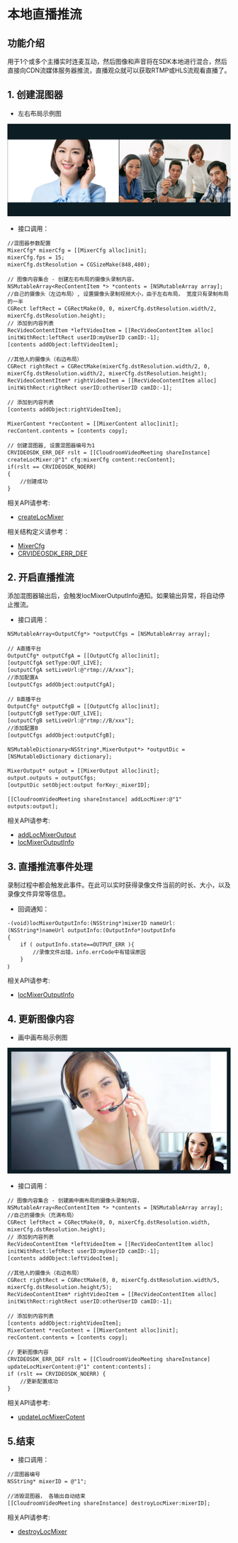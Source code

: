 # 本地直播推流

## 功能介绍

用于1个或多个主播实时连麦互动，然后图像和声音将在SDK本地进行混合，然后直接向CDN流媒体服务器推流，直播观众就可以获取RTMP或HLS流观看直播了。

<h2 id=CreateMixer>1. 创建混图器</h2>

- 左右布局示例图

![左右布局示例图](./images/layout_2.jpg)

- 接口调用：

```  oc
//混图器参数配置
MixerCfg* mixerCfg = [[MixerCfg alloc]init];
mixerCfg.fps = 15;
mixerCfg.dstResolution = CGSizeMake(848,480);

// 图像内容集合 - 创建左右布局的摄像头录制内容，
NSMutableArray<RecContentItem *> *contents = [NSMutableArray array];
//自己的摄像头（左边布局）, 设置摄像头录制视频大小，由于左右布局， 宽度只有录制布局的一半
CGRect leftRect = CGRectMake(0, 0, mixerCfg.dstResolution.width/2, mixerCfg.dstResolution.height);
// 添加到内容列表
RecVideoContentItem *leftVideoItem = [[RecVideoContentItem alloc] initWithRect:leftRect userID:myUserID camID:-1];
[contents addObject:leftVideoItem];

//其他人的摄像头（右边布局）
CGRect rightRect = CGRectMake(mixerCfg.dstResolution.width/2, 0, mixerCfg.dstResolution.width/2, mixerCfg.dstResolution.height);
RecVideoContentItem* rightVideoItem = [[RecVideoContentItem alloc] initWithRect:rightRect userID:otherUserID camID:-1];

// 添加到内容列表
[contents addObject:rightVideoItem];

MixerContent *recContent = [[MixerContent alloc]init];
recContent.contents = [contents copy];

// 创建混图器, 设置混图器编号为1
CRVIDEOSDK_ERR_DEF rslt = [[CloudroomVideoMeeting shareInstance] createLocMixer:@"1" cfg:mixerCfg content:recContent];
if(rslt == CRVIDEOSDK_NOERR)
{
    //创建成功
}
```

相关API请参考:
+ [createLocMixer](Apis.md#createLocMixer)

相关结构定义请参考：
+ [MixerCfg](TypeDefinitions.md#MixerCfg)
+ [CRVIDEOSDK_ERR_DEF](Constant.md#CRVIDEOSDK_ERR_DEF)

<h2 id=SetLiveOutput>2. 开启直播推流</h2>

添加混图器输出后，会触发locMixerOutputInfo通知。如果输出异常，将自动停止推流。

- 接口调用：

```  oc
NSMutableArray<OutputCfg*> *outputCfgs = [NSMutableArray array];

// A直播平台
OutputCfg* outputCfgA = [[OutputCfg alloc]init];
[outputCfgA setType:OUT_LIVE];
[outputCfgA setLiveUrl:@"rtmp://A/xxx"];
//添加配置A
[outputCfgs addObject:outputCfgA];

// B直播平台
OutputCfg* outputCfgB = [[OutputCfg alloc]init];
[outputCfgB setType:OUT_LIVE];
[outputCfgB setLiveUrl:@"rtmp://B/xxx"];
//添加配置B
[outputCfgs addObject:outputCfgB];

NSMutableDictionary<NSString*,MixerOutput*> *outputDic = [NSMutableDictionary dictionary];

MixerOutput* output = [[MixerOutput alloc]init];
output.outputs = outputCfgs;
[outputDic setObject:output forKey:_mixerID];

[[CloudroomVideoMeeting shareInstance] addLocMixer:@"1" outputs:output];
```

相关API请参考:
+ [addLocMixerOutput](Apis.md#addLocMixerOutput)
+ [locMixerOutputInfo](Apis.md#locMixerOutputInfo)

<h2 id=RecordingEvent>3. 直播推流事件处理</h2>

录制过程中都会触发此事件。在此可以实时获得录像文件当前的时长、大小，以及录像文件异常等信息。

- 回调通知：


``` oc
-(void)locMixerOutputInfo:(NSString*)mixerID nameUrl:(NSString*)nameUrl outputInfo:(OutputInfo*)outputInfo
{
	if ( outputInfo.state==OUTPUT_ERR ){
        //录像文件出错，info.errCode中有错误原因
    }
｝
```

相关API请参考: 
+ [locMixerOutputInfo](Apis.md#locMixerOutputInfo)

<h2 id=UpdateVideoContent>4. 更新图像内容</h2>

- 画中画布局示例图

![画中画布局示例图](./images/layout_overlap.jpg)

- 接口调用：


```oc
// 图像内容集合 - 创建画中画布局的摄像头录制内容，
NSMutableArray<RecContentItem *> *contents = [NSMutableArray array];
//自己的摄像头（充满布局）
CGRect leftRect = CGRectMake(0, 0, mixerCfg.dstResolution.width, mixerCfg.dstResolution.height);
// 添加到内容列表
RecVideoContentItem *leftVideoItem = [[RecVideoContentItem alloc] initWithRect:leftRect userID:myUserID camID:-1];
[contents addObject:leftVideoItem];

//其他人的摄像头（右边布局）
CGRect rightRect = CGRectMake(0, 0, mixerCfg.dstResolution.width/5, mixerCfg.dstResolution.height/5);
RecVideoContentItem* rightVideoItem = [[RecVideoContentItem alloc] initWithRect:rightRect userID:otherUserID camID:-1];

// 添加到内容列表
[contents addObject:rightVideoItem];
MixerContent *recContent = [[MixerContent alloc]init];
recContent.contents = [contents copy];

// 更新图像内容
CRVIDEOSDK_ERR_DEF rslt = [[CloudroomVideoMeeting shareInstance] updateLocMixerContent:@"1" content:contents]；
if (rslt == CRVIDEOSDK_NOERR) {
    //更新配置成功
}
```

相关API请参考: 
+ [updateLocMixerCotent](Apis.md#updateLocMixerCotent)


<h2 id=RecordingEnd> 5.结束</h2>


- 接口调用：

```  oc
//混图器编号
NSString* mixerID = @"1";

//消毁混图器， 各输出自动结束
[[CloudroomVideoMeeting shareInstance] destroyLocMixer:mixerID];
```

相关API请参考: 
+  [destroyLocMixer](Apis.md#destroyLocMixer)


